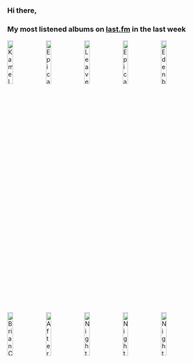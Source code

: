### Hi there, 

### My most listened albums on [last.fm](https://www.last.fm/user/jfdesignnet) in the last week

[<img src='https://lastfm.freetls.fastly.net/i/u/300x300/ffc7708656e6effa7cec1c761ee67ea2.jpg' width='16%' height='16%' alt='Kamelot - Haven (Deluxe Version)'>](https://www.last.fm/music/kamelot/haven%2b%2528deluxe%2bversion%2529)&nbsp;
[<img src='https://lastfm.freetls.fastly.net/i/u/300x300/eef35303d12f82e3d18872b9f693b3de.jpg' width='16%' height='16%' alt='Epica - The Classical Conspiracy (Live in Miskolc)'>](https://www.last.fm/music/epica/the%2bclassical%2bconspiracy%2b%2528live%2bin%2bmiskolc%2529)&nbsp;
[<img src='https://lastfm.freetls.fastly.net/i/u/300x300/12842bb6641dcff827cb25b4649a0fdb.png' width='16%' height='16%' alt='Leaves Eyes - The Last Viking'>](https://www.last.fm/music/leaves%2527%2beyes/the%2blast%2bviking)&nbsp;
[<img src='https://lastfm.freetls.fastly.net/i/u/300x300/1c8dce18680b9684ed0474f1175c9cbc.jpg' width='16%' height='16%' alt='Epica - Retrospect - 10th Anniversary (Live)'>](https://www.last.fm/music/epica/retrospect%2b-%2b10th%2banniversary%2b%2528live%2529)&nbsp;
[<img src='https://lastfm.freetls.fastly.net/i/u/300x300/a02fcc2745811e144ca1ef460c750835.jpg' width='16%' height='16%' alt='Edenbridge - The Chronicles of Eden Part 2'>](https://www.last.fm/music/edenbridge/the%2bchronicles%2bof%2beden%2bpart%2b2)&nbsp;
<br>
[<img src='https://lastfm.freetls.fastly.net/i/u/300x300/4e0b52b333b7a25bc322d91998836c5f.jpg' width='16%' height='16%' alt='Brian Crain - Deep Focus Piano Study Playlist'>](https://www.last.fm/music/brian%2bcrain/deep%2bfocus%2bpiano%2bstudy%2bplaylist)&nbsp;
[<img src='https://lastfm.freetls.fastly.net/i/u/300x300/5176058f22d6fc6b184aeff4c92d07bf.jpg' width='16%' height='16%' alt='After Forever - Prison of Desire: The Album - The Sessions (Remaster)'>](https://www.last.fm/music/after%2bforever/prison%2bof%2bdesire%253a%2bthe%2balbum%2b-%2bthe%2bsessions%2b%2528remaster%2529)&nbsp;
[<img src='https://lastfm.freetls.fastly.net/i/u/300x300/2f1cfb69028a421dba07c4946feee86b.png' width='16%' height='16%' alt='Nightwish - Imaginaerum (The Score)'>](https://www.last.fm/music/nightwish/imaginaerum%2b%2528the%2bscore%2529)&nbsp;
[<img src='https://lastfm.freetls.fastly.net/i/u/300x300/ecdba24981887896e37989b2c449d441.jpg' width='16%' height='16%' alt='Nightwish - Endless Forms Most Beautiful (Deluxe Version)'>](https://www.last.fm/music/nightwish/endless%2bforms%2bmost%2bbeautiful%2b%2528deluxe%2bversion%2529)&nbsp;
[<img src='https://lastfm.freetls.fastly.net/i/u/300x300/643946fe6a9cd3a62ce857d44eb6b501.png' width='16%' height='16%' alt='Nightwish - Decades: Live in Buenos Aires'>](https://www.last.fm/music/nightwish/decades%253a%2blive%2bin%2bbuenos%2baires)&nbsp;
<br>
